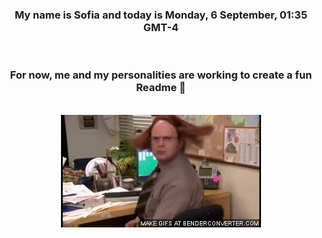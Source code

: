 


<div align="center">
<h3 >My name is Sofia and today is Monday, 6 September, 01:35 GMT-4</h3><br>
<h3 >For now, me and my personalities are working to create a fun Readme 👋
</h3><br>
<img src='img/dwight.gif' alt='working...'/>
</div>
